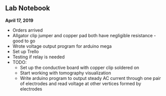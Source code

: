 Lab Notebook
------

__April 17, 2019__

* Orders arrived
* Allgator clip jumper and copper pad both have negligible resistance - good to go
* Wrote voltage output program for arduino mega
* Set up Trello
* Testing if relay is needed
* TODO:
	* Set up the conductive board with copper clip soldered on
	* Start working with tomography visualization
	* Write arduino program to output steady AC current through one pair of electrodes and read voltage at other vertices formed by electrodes


